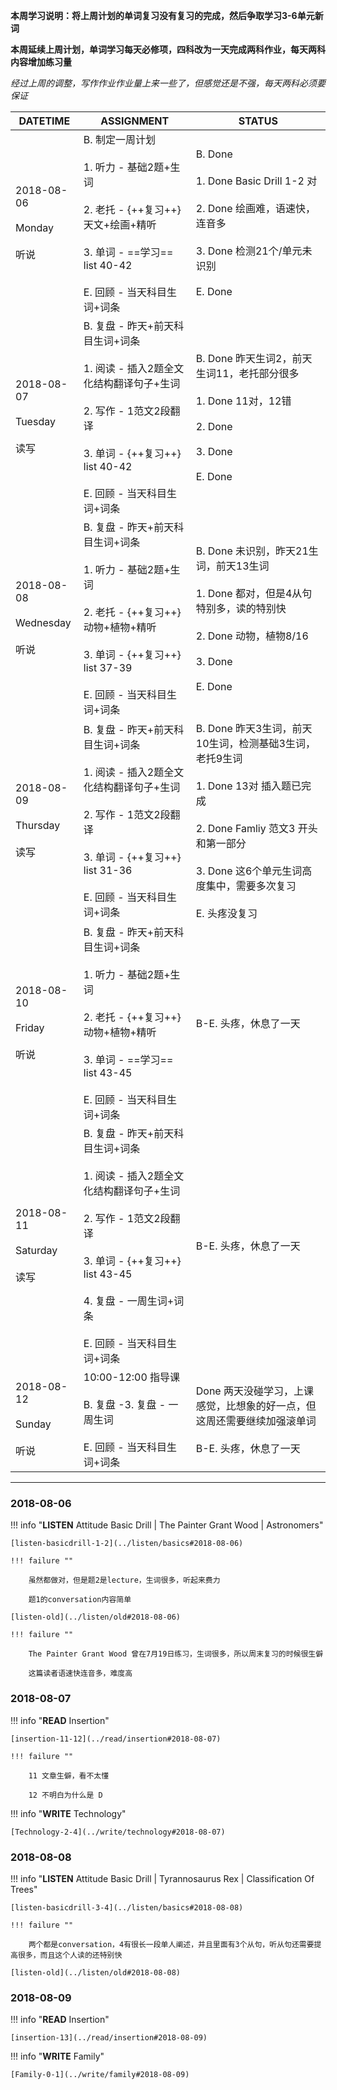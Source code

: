 **本周学习说明：将上周计划的单词复习没有复习的完成，然后争取学习3-6单元新词**

**本周延续上周计划，单词学习每天必修项，四科改为一天完成两科作业，每天两科内容增加练习量**

*经过上周的调整，写作作业作业量上来一些了，但感觉还是不强，每天两科必须要保证*


DATETIME |  ASSIGNMENT | STATUS
------------ | ------------- | -------------
2018-08-06 <br><br> Monday<br><br>听说 | B.  制定一周计划<br><br>1. 听力 - 基础2题+生词<br><br> 2. 老托 - {++复习++}天文+绘画+精听<br><br>3. 单词 - ==学习== list 40-42 <br><br>E. 回顾 - 当天科目生词+词条 | B. Done<br><br>1. Done Basic Drill 1-2 对<br><br>2. Done 绘画难，语速快，连音多<br><br>3. Done 检测21个/单元未识别<br><br>E. Done
2018-08-07 <br><br> Tuesday<br><br>读写 | B. 复盘 - 昨天+前天科目生词+词条<br><br> 1. 阅读 - 插入2题全文化结构翻译句子+生词<br><br>2. 写作 - 1范文2段翻译<br><br>3. 单词 - {++复习++} list 40-42 <br><br>E. 回顾 - 当天科目生词+词条 | B. Done 昨天生词2，前天生词11，老托部分很多<br><br>1. Done 11对，12错<br><br>2. Done<br><br>3. Done<br><br>E. Done
2018-08-08 <br><br> Wednesday<br><br>听说  | B. 复盘 - 昨天+前天科目生词+词条<br><br>1. 听力 - 基础2题+生词<br><br> 2. 老托 - {++复习++}动物+植物+精听<br><br>3. 单词 - {++复习++} list 37-39 <br><br>E. 回顾 - 当天科目生词+词条 | B. Done 未识别，昨天21生词，前天13生词<br><br>1. Done 都对，但是4从句特别多，读的特别快<br><br>2. Done 动物，植物8/16<br><br>3. Done <br><br>E. Done
2018-08-09 <br><br> Thursday <br><br>读写 | B. 复盘 - 昨天+前天科目生词+词条<br><br>1. 阅读 - 插入2题全文化结构翻译句子+生词<br><br>2. 写作 - 1范文2段翻译<br><br>3. 单词 - {++复习++} list 31-36 <br><br>E. 回顾 - 当天科目生词+词条 | B. Done 昨天3生词，前天10生词，检测基础3生词，老托9生词<br><br>1. Done 13对 插入题已完成<br><br>2. Done Famliy 范文3 开头和第一部分<br><br>3. Done 这6个单元生词高度集中，需要多次复习<br><br>E. 头疼没复习
2018-08-10 <br><br> Friday <br><br>听说 | B. 复盘 - 昨天+前天科目生词+词条 <br><br>1. 听力 - 基础2题+生词<br><br> 2. 老托 - {++复习++}动物+植物+精听<br><br>3. 单词 - ==学习== list 43-45 <br><br>E. 回顾 - 当天科目生词+词条 | B-E. 头疼，休息了一天
2018-08-11 <br><br> Saturday <br><br>读写 | B. 复盘 - 昨天+前天科目生词+词条<br><br>1. 阅读 - 插入2题全文化结构翻译句子+生词<br><br>2. 写作 - 1范文2段翻译<br><br>3. 单词 - {++复习++} list 43-45<br><br>4. 复盘 - 一周生词+词条<br><br>E. 回顾 - 当天科目生词+词条 | B-E. 头疼，休息了一天
2018-08-12 <br><br> Sunday<br><br>听说  | 10:00-12:00 指导课<br><br>B. 复盘 -3. 复盘 - 一周生词<br><br>E. 回顾 - 当天科目生词+词条 | Done 两天没碰学习，上课感觉，比想象的好一点，但这周还需要继续加强滚单词<br><br>B-E. 头疼，休息了一天


----

### 2018-08-06
        
!!! info "**LISTEN** Attitude Basic Drill | The Painter Grant Wood | Astronomers"
    
    [listen-basicdrill-1-2](../listen/basics#2018-08-06)
    
    !!! failure ""
    
        虽然都做对，但是题2是lecture，生词很多，听起来费力
        
        题1的conversation内容简单
    
    [listen-old](../listen/old#2018-08-06)
    
    !!! failure ""
    
        The Painter Grant Wood 曾在7月19日练习，生词很多，所以周末复习的时候很生僻
        
        这篇读者语速快连音多，难度高
    
### 2018-08-07

!!! info "**READ** Insertion"
    
    [insertion-11-12](../read/insertion#2018-08-07)
    
    !!! failure ""
    
        11 文章生僻，看不太懂
        
        12 不明白为什么是 D
        
!!! info "**WRITE** Technology"
    
    [Technology-2-4](../write/technology#2018-08-07)
    
### 2018-08-08
        
!!! info "**LISTEN** Attitude Basic Drill | Tyrannosaurus Rex | Classification Of Trees"
    
    [listen-basicdrill-3-4](../listen/basics#2018-08-08)
    
    !!! failure ""
    
        两个都是conversation，4有很长一段单人阐述，并且里面有3个从句，听从句还需要提高很多，而且这个人读的还特别快
        
    [listen-old](../listen/old#2018-08-08)
    
### 2018-08-09

!!! info "**READ** Insertion"
    
    [insertion-13](../read/insertion#2018-08-09)
    
!!! info "**WRITE** Family"
    
    [Family-0-1](../write/family#2018-08-09)